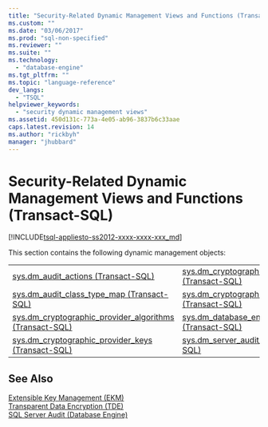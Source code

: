 ```yaml
---
title: "Security-Related Dynamic Management Views and Functions (Transact-SQL) | Microsoft Docs"
ms.custom: ""
ms.date: "03/06/2017"
ms.prod: "sql-non-specified"
ms.reviewer: ""
ms.suite: ""
ms.technology: 
  - "database-engine"
ms.tgt_pltfrm: ""
ms.topic: "language-reference"
dev_langs: 
  - "TSQL"
helpviewer_keywords: 
  - "security dynamic management views"
ms.assetid: 450d131c-773a-4e05-ab96-3837b6c33aae
caps.latest.revision: 14
ms.author: "rickbyh"
manager: "jhubbard"
---
```

# Security-Related Dynamic Management Views and Functions (Transact-SQL)
[!INCLUDE[tsql-appliesto-ss2012-xxxx-xxxx-xxx_md](../../../integration-services/system/stored-procedures/includes/tsql-appliesto-ss2012-xxxx-xxxx-xxx-md.md)]

  This section contains the following dynamic management objects:  
  
|||  
|-|-|  
|[sys.dm_audit_actions &#40;Transact-SQL&#41;](../../../relational-databases/reference/system-dynamic-management-views/sys.dm-audit-actions-transact-sql.md)|[sys.dm_cryptographic_provider_properties &#40;Transact-SQL&#41;](../../../relational-databases/reference/system-dynamic-management-views/sys.dm-cryptographic-provider-properties-transact-sql.md)|  
|[sys.dm_audit_class_type_map &#40;Transact-SQL&#41;](../../../relational-databases/reference/system-dynamic-management-views/sys.dm-audit-class-type-map-transact-sql.md)|[sys.dm_cryptographic_provider_sessions &#40;Transact-SQL&#41;](../../../relational-databases/reference/system-dynamic-management-views/sys.dm-cryptographic-provider-sessions-transact-sql.md)|  
|[sys.dm_cryptographic_provider_algorithms &#40;Transact-SQL&#41;](../../../relational-databases/reference/system-dynamic-management-views/sys.dm-cryptographic-provider-algorithms-transact-sql.md)|[sys.dm_database_encryption_keys &#40;Transact-SQL&#41;](../../../relational-databases/reference/system-dynamic-management-views/sys.dm-database-encryption-keys-transact-sql.md)|  
|[sys.dm_cryptographic_provider_keys &#40;Transact-SQL&#41;](../../../relational-databases/reference/system-dynamic-management-views/sys.dm-cryptographic-provider-keys-transact-sql.md)|[sys.dm_server_audit_status &#40;Transact-SQL&#41;](../../../relational-databases/reference/system-dynamic-management-views/sys.dm-server-audit-status-transact-sql.md)|  
  
## See Also  
 [Extensible Key Management &#40;EKM&#41;](../../../relational-databases/security/encryption/extensible-key-management-ekm.md)   
 [Transparent Data Encryption &#40;TDE&#41;](../../../relational-databases/security/encryption/transparent-data-encryption-tde.md)   
 [SQL Server Audit &#40;Database Engine&#41;](../../../relational-databases/security/auditing/sql-server-audit-database-engine.md)  
  
  
